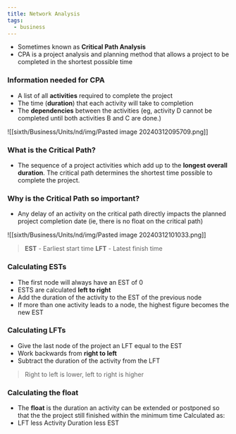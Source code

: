 ```yaml
---
title: Network Analysis
tags:
  - business
---
```

- Sometimes known as **Critical Path Analysis**
- CPA is a project analysis and planning method that allows a project to be completed in the shortest possible time

### Information needed for CPA

- A list of all **activities** required to complete the project
- The time (**duration**) that each activity will take to completion
- The **dependencies** between the activities (eg, activity D cannot be completed until both activities B and C are done.)

![[sixth/Business/Units/nd/img/Pasted image 20240312095709.png]]

### What is the Critical Path?

- The sequence of a project activities which add up to the **longest overall duration**. The critical path determines the shortest time possible to complete the project.
### Why is the Critical Path so important?

- Any delay of an activity on the critical path directly impacts the planned project completion date (ie, there is no float on the critical path)


![[sixth/Business/Units/nd/img/Pasted image 20240312101033.png]]
> **EST** - Earliest start time
> **LFT** - Latest finish time

### Calculating ESTs

- The first node will always have an EST of 0
- ESTS are calculated **left to right**
- Add the duration of the activity to the EST of the previous node
- If more than one activity leads to a node, the highest figure becomes the new EST

### Calculating LFTs

- Give the last node of the project an LFT equal to the EST
- Work backwards from **right to left**
- Subtract the duration of the activity from the LFT

> Right to left is lower, left to right is higher

### Calculating the float

- The **float** is the duration an activity can be extended or postponed so that the the project still finished within the minimum time
Calculated as:
- LFT less Activity Duration less EST



